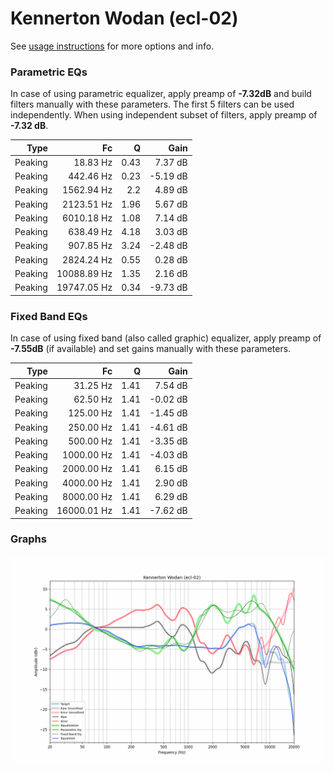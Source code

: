 # Kennerton Wodan (ecl-02)
See [usage instructions](https://github.com/jaakkopasanen/AutoEq#usage) for more options and info.

### Parametric EQs
In case of using parametric equalizer, apply preamp of **-7.32dB** and build filters manually
with these parameters. The first 5 filters can be used independently.
When using independent subset of filters, apply preamp of **-7.32 dB**.

| Type    | Fc          |    Q | Gain     |
|--------:|------------:|-----:|---------:|
| Peaking | 18.83 Hz    | 0.43 | 7.37 dB  |
| Peaking | 442.46 Hz   | 0.23 | -5.19 dB |
| Peaking | 1562.94 Hz  | 2.2  | 4.89 dB  |
| Peaking | 2123.51 Hz  | 1.96 | 5.67 dB  |
| Peaking | 6010.18 Hz  | 1.08 | 7.14 dB  |
| Peaking | 638.49 Hz   | 4.18 | 3.03 dB  |
| Peaking | 907.85 Hz   | 3.24 | -2.48 dB |
| Peaking | 2824.24 Hz  | 0.55 | 0.28 dB  |
| Peaking | 10088.89 Hz | 1.35 | 2.16 dB  |
| Peaking | 19747.05 Hz | 0.34 | -9.73 dB |

### Fixed Band EQs
In case of using fixed band (also called graphic) equalizer, apply preamp of **-7.55dB**
(if available) and set gains manually with these parameters.

| Type    | Fc          |    Q | Gain     |
|--------:|------------:|-----:|---------:|
| Peaking | 31.25 Hz    | 1.41 | 7.54 dB  |
| Peaking | 62.50 Hz    | 1.41 | -0.02 dB |
| Peaking | 125.00 Hz   | 1.41 | -1.45 dB |
| Peaking | 250.00 Hz   | 1.41 | -4.61 dB |
| Peaking | 500.00 Hz   | 1.41 | -3.35 dB |
| Peaking | 1000.00 Hz  | 1.41 | -4.03 dB |
| Peaking | 2000.00 Hz  | 1.41 | 6.15 dB  |
| Peaking | 4000.00 Hz  | 1.41 | 2.90 dB  |
| Peaking | 8000.00 Hz  | 1.41 | 6.29 dB  |
| Peaking | 16000.01 Hz | 1.41 | -7.62 dB |

### Graphs
![](./Kennerton%20Wodan%20(ecl-02).png)